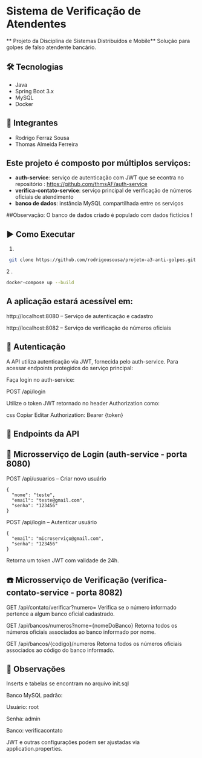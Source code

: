 
# Sistema de Verificação de Atendentes

** Projeto da Disciplina de Sistemas Distribuídos e Mobile**
Solução para golpes de falso atendente bancário.

## 🛠️ Tecnologias
- Java
- Spring Boot 3.x
- MySQL
- Docker

## 👥 Integrantes 
- Rodrigo Ferraz Sousa
- Thomas Almeida Ferreira



## Este projeto é composto por múltiplos serviços:

- **auth-service**: serviço de autenticação com JWT que se econtra no repositório : https://github.com/thmsAF/auth-service
- **verifica-contato-service**: serviço principal de verificação de números oficiais de atendimento
- **banco de dados**: instância MySQL compartilhada entre os serviços

##Observação:
O banco de dados criado é populado com dados fictícios ! 




## ▶️ Como Executar
1.
  ``` bash
   git clone https://github.com/rodrigousousa/projeto-a3-anti-golpes.git
   ```

2 .
```bash
docker-compose up --build
```


## A aplicação estará acessível em:

http://localhost:8080 – Serviço de autenticação e cadastro

http://localhost:8082 – Serviço de verificação de números oficiais

## 🔐 Autenticação
A API utiliza autenticação via JWT, fornecida pelo auth-service.
Para acessar endpoints protegidos do serviço principal:

Faça login no auth-service:

POST /api/login

Utilize o token JWT retornado no header Authorization como:

css
Copiar
Editar
Authorization: Bearer {token}
## 📮 Endpoints da API
## 🔐 Microsserviço de Login (auth-service - porta 8080)
POST /api/usuarios – Criar novo usuário

```
{
  "nome": "teste",
  "email": "teste@gmail.com",
  "senha": "123456"
}
```
POST /api/login – Autenticar usuário

```
{
  "email": "microserviço@gmail.com",
  "senha": "123456"
}
```
Retorna um token JWT com validade de 24h.

## ☎️ Microsserviço de Verificação (verifica-contato-service - porta 8082)
GET /api/contato/verificar?numero=
Verifica se o número informado pertence a algum banco oficial cadastrado.

GET /api/bancos/numeros?nome={nomeDoBanco}
Retorna todos os números oficiais associados ao banco informado por nome.

GET /api/bancos/{codigo}/numeros
Retorna todos os números oficiais associados ao código do banco informado.

## 📌 Observações

Inserts e tabelas se encontram no arquivo init.sql

Banco MySQL padrão:

Usuário: root

Senha: admin

Banco: verificacontato

JWT e outras configurações podem ser ajustadas via application.properties.
